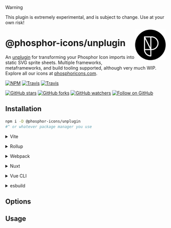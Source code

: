 > [!WARNING]
> This plugin is extremely experimental, and is subject to change. Use at your own risk!

<img src="/meta/phosphor-mark-tight-black.png" width="96" align="right" />

# @phosphor-icons/unplugin

An [unplugin](https://github.com/unjs/unplugin) for transforming your Phosphor Icon imports into static SVG sprite sheets. Multiple frameworks, metaframeworks, and build tooling supported, although very much WIP. Explore all our icons at [phosphoricons.com](https://phosphoricons.com).

[![NPM](https://img.shields.io/npm/v/@phosphor-icons/unplugin.svg?style=flat-square)](https://www.npmjs.com/package/@phosphor-icons/unplugin) [![Travis](https://img.shields.io/github/actions/workflow/status/phosphor-icons/unplugin/ci.yml?branch=main&style=flat-square)](https://travis-ci.com/github/phosphor-icons/unplugin) [![Travis](https://img.shields.io/github/actions/workflow/status/phosphor-icons/unplugin/release.yml?branch=main&style=flat-square&label=release)](https://travis-ci.com/github/phosphor-icons/unplugin)

[![GitHub stars](https://img.shields.io/github/stars/phosphor-icons/unplugin?style=flat-square&label=Star)](https://github.com/phosphor-icons/unplugin)
[![GitHub forks](https://img.shields.io/github/forks/phosphor-icons/unplugin?style=flat-square&label=Fork)](https://github.com/phosphor-icons/unplugin/fork)
[![GitHub watchers](https://img.shields.io/github/watchers/phosphor-icons/unplugin?style=flat-square&label=Watch)](https://github.com/phosphor-icons/unplugin)
[![Follow on GitHub](https://img.shields.io/github/followers/rektdeckard?style=flat-square&label=Follow)](https://github.com/rektdeckard)

## Installation

```bash
npm i -D @phosphor-icons/unplugin
#^ or whatever package manager you use
```

<details>
<summary>Vite</summary><br>

```ts
// vite.config.ts
import PhosphorUnplugin from "@phosphor-icons/unplugin/vite";

export default defineConfig({
  plugins: [
    PhosphorUnplugin({
      framework: "react",
      assetPath: "/assets/phosphor.svg"
    }),
  ],
});
```

Example: [`playground/react-vite`](./playground/react-vite)

<br></details>

<details>
<summary>Rollup</summary><br>

```ts
// rollup.config.js
import PhosphorUnplugin from "@phosphor-icons/unplugin/vite";

export default {
  plugins: [
    PhosphorUnplugin({
      /* options */
    }),
  ],
};
```

<br></details>

<details>
<summary>Webpack</summary><br>

```ts
// webpack.config.js
module.exports = {
  /* ... */
  plugins: [
    require("@phosphor-icons/unplugin/webpack")({
      /* options */
    }),
  ],
};
```

<br></details>

<details>
<summary>Nuxt</summary><br>

```ts
// nuxt.config.js
export default defineNuxtConfig({
  modules: [
    [
      "@phosphor-icons/unplugin/nuxt",
      {
        framework: "vue",
        /* options */
      },
    ],
  ],
});
```

> This module works for both Nuxt 2 and [Nuxt Vite](https://github.com/nuxt/vite)

<br></details>

<details>
<summary>Vue CLI</summary><br>

```ts
// vue.config.js
module.exports = {
  configureWebpack: {
    plugins: [
      require("@phosphor-icons/unplugin/webpack")({
        framework: "vue",
        /* options */
      }),
    ],
  },
};
```

<br></details>

<details>
<summary>esbuild</summary><br>

```ts
// esbuild.config.js
import { build } from "esbuild";
import PhosphorUnplugin from "@phosphor-icons/unplugin/esbuild";

build({
  plugins: [PhosphorUnplugin({ framework: "react" })],
});
```

<br></details>

## Options



## Usage
